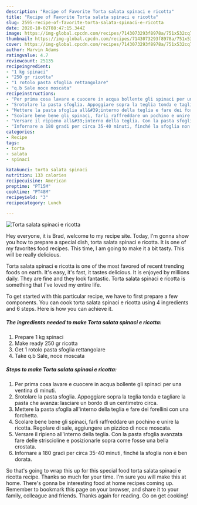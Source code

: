 ```yaml
---
description: "Recipe of Favorite Torta salata spinaci e ricotta"
title: "Recipe of Favorite Torta salata spinaci e ricotta"
slug: 2595-recipe-of-favorite-torta-salata-spinaci-e-ricotta
date: 2020-10-02T08:47:15.344Z
image: https://img-global.cpcdn.com/recipes/7143073293f8978a/751x532cq70/torta-salata-spinaci-e-ricotta-recipe-main-photo.jpg
thumbnail: https://img-global.cpcdn.com/recipes/7143073293f8978a/751x532cq70/torta-salata-spinaci-e-ricotta-recipe-main-photo.jpg
cover: https://img-global.cpcdn.com/recipes/7143073293f8978a/751x532cq70/torta-salata-spinaci-e-ricotta-recipe-main-photo.jpg
author: Marvin Adams
ratingvalue: 4.7
reviewcount: 25135
recipeingredient:
- "1 kg spinaci"
- "250 gr ricotta"
- "1 rotolo pasta sfoglia rettangolare"
- "q.b Sale noce moscata"
recipeinstructions:
- "Per prima cosa lavare e cuocere in acqua bollente gli spinaci per una ventina di minuti."
- "Srotolare la pasta sfoglia. Appoggiare sopra la teglia tonda e tagliare la pasta che avanza: lasciare un bordo di un centimetro circa."
- "Mettere la pasta sfoglia all&#39;interno della teglia e fare dei forellini con una forchetta."
- "Scolare bene bene gli spinaci, farli raffreddare un pochino e unire la ricotta. Regolare di sale, aggiungere un pizzico di noce moscata."
- "Versare il ripieno all&#39;interno della teglia. Con la pasta sfoglia avanzata fare delle striscioline e posizionarle sopra come fosse una bella crostata."
- "Infornare a 180 gradi per circa 35-40 minuti, finché la sfoglia non è ben dorata."
categories:
- Recipe
tags:
- torta
- salata
- spinaci

katakunci: torta salata spinaci 
nutrition: 133 calories
recipecuisine: American
preptime: "PT15M"
cooktime: "PT48M"
recipeyield: "3"
recipecategory: Lunch

---
```



![Torta salata spinaci e ricotta](https://img-global.cpcdn.com/recipes/7143073293f8978a/751x532cq70/torta-salata-spinaci-e-ricotta-recipe-main-photo.jpg)

Hey everyone, it is Brad, welcome to my recipe site. Today, I'm gonna show you how to prepare a special dish, torta salata spinaci e ricotta. It is one of my favorites food recipes. This time, I am going to make it a bit tasty. This will be really delicious.



Torta salata spinaci e ricotta is one of the most favored of recent trending foods on earth. It's easy, it's fast, it tastes delicious. It is enjoyed by millions daily. They are fine and they look fantastic. Torta salata spinaci e ricotta is something that I've loved my entire life.


To get started with this particular recipe, we have to first prepare a few components. You can cook torta salata spinaci e ricotta using 4 ingredients and 6 steps. Here is how you can achieve it.

<!--inarticleads1-->

##### The ingredients needed to make Torta salata spinaci e ricotta:

1. Prepare 1 kg spinaci
1. Make ready 250 gr ricotta
1. Get 1 rotolo pasta sfoglia rettangolare
1. Take q.b Sale, noce moscata




<!--inarticleads2-->

##### Steps to make Torta salata spinaci e ricotta:

1. Per prima cosa lavare e cuocere in acqua bollente gli spinaci per una ventina di minuti.
1. Srotolare la pasta sfoglia. Appoggiare sopra la teglia tonda e tagliare la pasta che avanza: lasciare un bordo di un centimetro circa.
1. Mettere la pasta sfoglia all&#39;interno della teglia e fare dei forellini con una forchetta.
1. Scolare bene bene gli spinaci, farli raffreddare un pochino e unire la ricotta. Regolare di sale, aggiungere un pizzico di noce moscata.
1. Versare il ripieno all&#39;interno della teglia. Con la pasta sfoglia avanzata fare delle striscioline e posizionarle sopra come fosse una bella crostata.
1. Infornare a 180 gradi per circa 35-40 minuti, finché la sfoglia non è ben dorata.




So that's going to wrap this up for this special food torta salata spinaci e ricotta recipe. Thanks so much for your time. I'm sure you will make this at home. There's gonna be interesting food at home recipes coming up. Remember to bookmark this page on your browser, and share it to your family, colleague and friends. Thanks again for reading. Go on get cooking!
